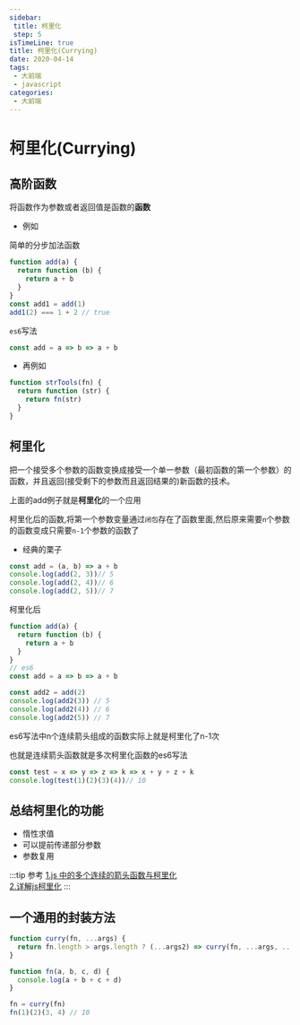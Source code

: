 ```yaml
---
sidebar:
 title: 柯里化
 step: 5
isTimeLine: true
title: 柯里化(Currying)
date: 2020-04-14
tags:
 - 大前端
 - javascript
categories:
 - 大前端
---
```

# 柯里化(Currying)

## 高阶函数
将函数作为参数或者返回值是函数的**函数**

* 例如

简单的分步加法函数
```js
function add(a) {
  return function (b) {
    return a + b
  }
}
const add1 = add(1)
add1(2) === 1 + 2 // true
```
``es6``写法
```js
const add = a => b => a + b
```
* 再例如
```js
function strTools(fn) {
  return function (str) {
    return fn(str)
  }
}
```

## 柯里化
把一个接受多个参数的函数变换成接受一个单一参数（最初函数的第一个参数）的函数，并且返回(接受剩下的参数而且返回结果的)新函数的技术。

上面的add例子就是**柯里化**的一个应用

柯里化后的函数,将第一个参数变量通过``闭包``存在了函数里面,然后原来需要``n``个参数的函数变成只需要``n-1``个参数的函数了

* 经典的栗子
```js
const add = (a, b) => a + b
console.log(add(2, 3))// 5
console.log(add(2, 4))// 6
console.log(add(2, 5))// 7
```
柯里化后
```js
function add(a) {
  return function (b) {
    return a + b
  }
}
// es6
const add = a => b => a + b

const add2 = add(2)
console.log(add2(3)) // 5
console.log(add2(4)) // 6
console.log(add2(5)) // 7
```
es6写法中n个连续箭头组成的函数实际上就是柯里化了n-1次

也就是连续箭头函数就是多次柯里化函数的es6写法

```js
const test = x => y => z => k => x + y + z + k
console.log(test(1)(2)(3)(4))// 10
```

## 总结柯里化的功能
* 惰性求值
* 可以提前传递部分参数
* 参数复用

:::tip 参考
[1.js 中的多个连续的箭头函数与柯里化](https://www.zhihu.com/tardis/sogou/art/26794822)<br>
[2.详解js柯里化](https://www.jianshu.com/p/2975c25e4d71)
:::

## 一个通用的封装方法
```js
function curry(fn, ...args) {
  return fn.length > args.length ? (...args2) => curry(fn, ...args, ...args2) : fn(...args)
}

function fn(a, b, c, d) {
  console.log(a + b + c + d)
}

fn = curry(fn)
fn(1)(2)(3, 4) // 10
```
